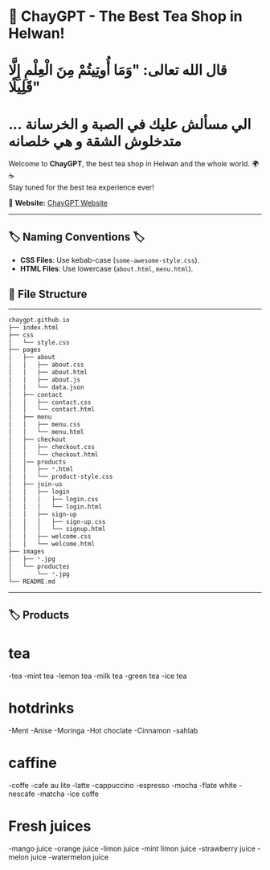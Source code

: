 # 🏡 ChayGPT - The Best Tea Shop in Helwan! 
# قال الله تعالى: "وَمَا أُوتِيتُمْ مِنَ الْعِلْمِ إِلَّا قَلِيلًا"
# الي مسألش عليك في الصبة و الخرسانة ... متدخلوش الشقة و هي خلصانه



Welcome to **ChayGPT**, the best tea shop in Helwan and the whole world. 🌍☕  
Stay tuned for the best tea experience ever!  

📌 **Website:** [ChayGPT Website](https://adham-khairy.github.io/chaygpt.github.io/)  

---
## 🏷️ Naming Conventions 🏷️  
- **CSS Files**: Use kebab-case (`some-awesome-style.css`).  
- **HTML Files**: Use lowercase (`about.html`, `menu.html`).  
## 📂 File Structure  
---
```bash
chaygpt.github.io
├── index.html
├── css
│   └── style.css
├── pages
│   ├── about
│   │   ├── about.css
│   │   ├── about.html
│   │   ├── about.js
│   │   └── data.json
│   ├── contact
│   │   ├── contact.css
│   │   └── contact.html
│   ├── menu
│   │   ├── menu.css
│   │   └── menu.html
│   ├── checkout
│   │   ├── checkout.css
│   │   └── checkout.html
│   │── products
│   │   ├── *.html
│   │   └── product-style.css
│   ├── join-us
│   │   ├── login
│   │   │   ├── login.css
│   │   │   └── login.html
│   │   ├── sign-up
│   │   │   ├── sign-up.css
│   │   │   └── signup.html
│   │   ├── welcome.css
│   │   └── welcome.html
├── images
│   ├── *.jpg
│   └── productes
│       └── *.jpg
└── README.md
```
---
## 🏷️ Products
# tea
-tea
-mint tea
-lemon tea
-milk tea
-green tea
-ice tea

# hotdrinks
-Ment
-Anise
-Moringa
-Hot choclate
-Cinnamon
-sahlab

# caffine
-coffe
-cafe au lite
-latte
-cappuccino
-espresso
-mocha
-flate white
-nescafe
-matcha
-ice coffe

# Fresh juices
 -mango juice
 -orange juice
 -limon juice
 -mint limon juice
 -strawberry juice
 -melon juice
 -watermelon juice
 
 
 

